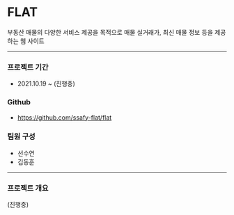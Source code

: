 # FLAT
부동산 매물의 다양한 서비스 제공을 목적으로 매물 실거래가, 최신 매물 정보 등을 제공하는 웹 사이트

---

### 프로젝트 기간
* 2021.10.19 ~ (진행중)

### Github
* https://github.com/ssafy-flat/flat

### 팀원 구성
* 선수연
* 김동훈

---

### 프로젝트 개요
(진행중) 
